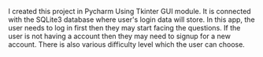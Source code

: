 I created this project in Pycharm Using Tkinter GUI module. It is connected with the 
SQLite3 database where user's login data will store. In this app, the user needs to log in first then 
they may start facing the questions. If the user is not having a account then they may need to signup 
for a new account. There is also various difficulty level which the user can choose.
